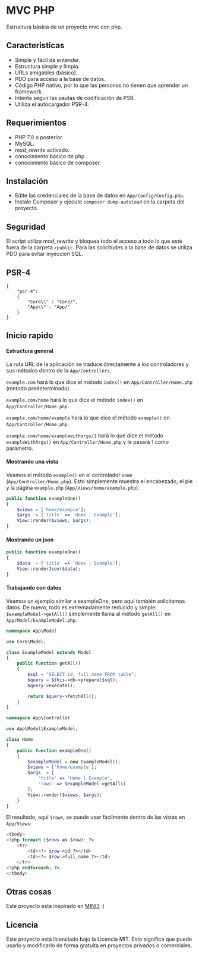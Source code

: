 # MVC PHP

Estructura básica de un proyecto mvc con php.

## Caracteristicas

- Simple y fácil de entender.
- Estructura simple y limpia.
- URLs amigables (básico).
- PDO para acceso a la base de datos.
- Código PHP nativo, por lo que las personas no tienen que aprender un framework.
- Intenta seguir las pautas de codificación de PSR.
- Utiliza el autocargador PSR-4.

## Requerimientos

- PHP 7.0 o posterior.
- MySQL.
- mod_rewrite activado.
- conocimiento básico de php.
- conocimiento básico de composer.

## Instalación

- Edite las credenciales de la base de datos en `App/Config/Config.php`.
- Instale Composer y ejecute `composer dump-autoload` en la carpeta del proyecto.

## Seguridad

El script utiliza mod_rewrite y bloquea todo el acceso a todo lo que esté fuera de la carpeta `/public`. Para las solicitudes a la base de datos se utiliza PDO para evitar inyección SQL.

## PSR-4

```
{
    "psr-4":
    {
        "Core\\" : "Core/",
        "App\\" : "App/"
    }
}
```

## Inicio rapido

#### Estructura general

La ruta URL de la aplicación se traduce directamente a los controladores y sus métodos dentro de la `App/Controllers`.

`example.com` hará lo que dice el método `index()` en `App/Controller/Home.php` (metodo predeterminado).

`example.com/home` hará lo que dice el método `index()` en `App/Controller/Home.php`.

`example.com/home/example` hará lo que dice el método `example()` en `App/Controller/Home.php`.

`example.com/home/examplewithargs/1` hará lo que dice el método `exampleWithArgs()` en `App/Controller/Home.php` y le pasará 1 como parámetro.

#### Mostrando una vista

Veamos el método `example()` en el controlador `Home` (`App/Controller/Home.php`). Esto simplemente muestra el encabezado, el pie y la página `example.php` (`App/Views/home/example.php`).

```php
public function exampleOne()
{
    $views = ['home/example'];
    $args  = ['title' => 'Home | Example'];
    View::render($views, $args);
}
```  

#### Mostrando un json


```php
public function exampleOne()
{
    $data  = ['title' => 'Home | Example'];
    View::renderJson($data);
}
```  

#### Trabajando con datos

Veamos un ejemplo similar a exampleOne, pero aquí también solicitamos datos. De nuevo, todo es extremadamente reducido y simple: `$exampleModel->getAll()` simplemente llama al método `getAll()` en `App/Model/ExampleModel.php`.

```php
namespace App\Model

use Core\Model;

class ExampleModel extends Model
{
    public function getAll()
    {
        $sql = "SELECT id, full_name FROM table";
        $query = $this->db->prepare($sql);
        $query->execute();

        return $query->fetchAll();
    }
}
```

```php
namespace App\Controller

use App\Model\ExampleModel;

class Home
{
    public function exampleOne()
    {
        $exampleModel = new ExampleModel();
        $views = ['home/example'];
        $args  = [
            'title' => 'Home | Example',
            'rows' => $exampleModel->getAll()
        ];
        View::render($views, $args);
    }
}
```

El resultado, aquí `$rows`, se puede usar fácilmente dentro de las vistas en `App/Views`:

```php
<tbody>
<?php foreach ($rows as $row): ?>
    <tr>
        <td><?= $row->id ?></td>
        <td><?= $row->full_name ?></td>
    </tr>
<?php endforeach; ?>
</tbody>
```

## Otras cosas

Este proyecto esta inspirado en [MINI3](https://github.com/panique/mini3) :)

## Licencia

Este proyecto está licenciado bajo la Licencia MIT. Esto significa que puede usarlo y modificarlo de forma gratuita en proyectos privados o comerciales.